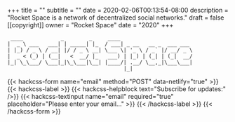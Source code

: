 +++
title = ""
subtitle = ""
date = 2020-02-06T00:13:54-08:00
description = "Rocket Space is a network of decentralized social networks."
draft = false
[[copyright]]
  owner = "Rocket Space"
  date = "2020"
+++

```
 ____            _        _     ____                       
|  _ \ ___   ___| | _____| |_  / ___| _ __   __ _  ___ ___ 
| |_) / _ \ / __| |/ / _ \ __| \___ \| '_ \ / _` |/ __/ _ \
|  _ < (_) | (__|   <  __/ |_   ___) | |_) | (_| | (_|  __/
|_| \_\___/ \___|_|\_\___|\__| |____/| .__/ \__,_|\___\___|
                                     |_|                   
```

{{< hackcss-form name="email" method="POST" data-netlify="true" >}}
  {{< hackcss-label >}}
    {{< hackcss-helpblock text="Subscribe for updates:" />}}
    {{< hackcss-textinput name="email" required="true" placeholder="Please enter your email..." >}}
  {{< /hackcss-label >}}
{{< /hackcss-form >}}

